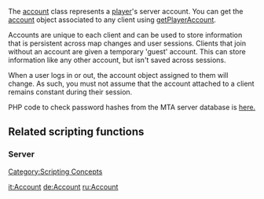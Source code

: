 The [account](/docs/account.md "wikilink") class represents a [player](/player.md "wikilink")'s server account. You can get the [account](/account.md "wikilink") object associated to any client using [getPlayerAccount](/getPlayerAccount.md "wikilink").

Accounts are unique to each client and can be used to store information that is persistent across map changes and user sessions. Clients that join without an account are given a temporary 'guest' account. This can store information like any other account, but isn't saved across sessions.

When a user logs in or out, the account object assigned to them will change. As such, you must not assume that the account attached to a client remains constant during their session.

PHP code to check password hashes from the MTA server database is [here.](/docs/Account_PHP.md "wikilink")

Related scripting functions
---------------------------

### Server

[Category:Scripting Concepts](/docs/Category:Scripting_Concepts.md "wikilink")

[it:Account](/docs/it:Account.md "wikilink") [de:Account](/de:Account.md "wikilink") [ru:Account](/ru:Account.md "wikilink")
